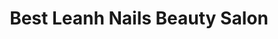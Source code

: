---
title: "Best Leanh Nails Beauty Salon"
url: /nuernberg/best-leanh-nails-beauty-salon/
shop: Kosmetik
---